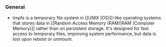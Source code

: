 ### General
- tmpfs is a temporary file system in [[UNIX (OS)]]-like operating systems that stores data in [[Random Access Memory (RAM)|RAM (Computer Memory)]]  rather than on persistent storage. It's designed for fast access to temporary files, improving system performance, but data is lost upon reboot or unmount. 
